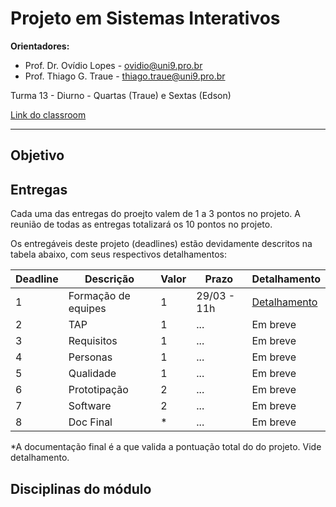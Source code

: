 # Projeto em Sistemas Interativos

**Orientadores:**

- Prof. Dr. Ovídio Lopes - ovidio@uni9.pro.br
- Prof. Thiago G. Traue - thiago.traue@uni9.pro.br

Turma 13 - Diurno - Quartas (Traue) e Sextas (Edson)

[Link do classroom](https://classroom.google.com/c/NTkzODc0Nzg5NTc2?cjc=y2fh4d2)

***

## Objetivo

## Entregas

Cada uma das entregas do proejto valem de 1 a 3 pontos no projeto. A reunião de todas as entregas totalizará os 10 pontos no projeto.

Os entregáveis deste projeto (deadlines) estão devidamente descritos na tabela abaixo, com seus respectivos detalhamentos:

| Deadline | Descrição           | Valor | Prazo       | Detalhamento |
|----------|---------------------|-------|-------------|--------------|
| 1        | Formação de equipes | 1     | 29/03 - 11h | [Detalhamento]() |
| 2        | TAP                 | 1     | ...         | Em breve     |
| 3        | Requisitos          | 1     | ...         | Em breve     |
| 4        | Personas            | 1     | ...         | Em breve     |
| 5        | Qualidade           | 1     | ...         | Em breve     |
| 6        | Prototipação        | 2     | ...         | Em breve     |
| 7        | Software            | 2     | ...         | Em breve     |
| 8        | Doc Final           | *     | ...         | Em breve     |

*A documentação final é a que valida a pontuação total do do projeto. Vide detalhamento.

## Disciplinas do módulo


